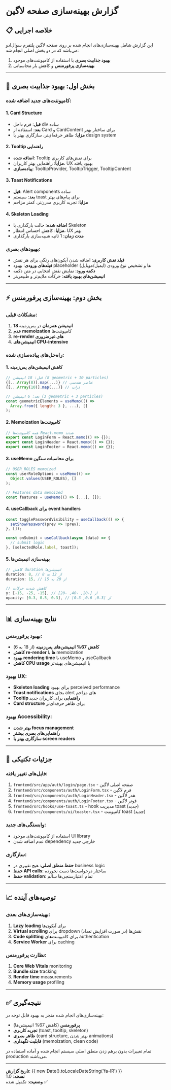 # گزارش بهینه‌سازی صفحه لاگین

## 📋 خلاصه اجرایی

این گزارش شامل بهینه‌سازی‌های انجام شده بر روی صفحه لاگین پلتفرم سوال‌ادو می‌باشد که در دو بخش اصلی انجام شد:

1. **بهبود جذابیت بصری** با استفاده از کامپوننت‌های موجود
2. **بهینه‌سازی پرفورمنس** و کاهش بار محاسباتی

---

## 🎨 بخش اول: بهبود جذابیت بصری

### کامپوننت‌های جدید اضافه شده:

#### 1. Card Structure
- **قبل**: فرم داخل div ساده
- **بعد**: استفاده از Card و CardContent برای ساختار بهتر
- **مزایا**: ظاهر حرفه‌ای‌تر، سازگاری بهتر با design system

#### 2. Tooltip راهنمایی
- **اضافه شده**: Tooltip برای نقش‌های کاربری
- **مزایا**: راهنمایی بهتر کاربران، UX بهبود یافته
- **پیاده‌سازی**: TooltipProvider, TooltipTrigger, TooltipContent

#### 3. Toast Notifications
- **قبل**: Alert components ساده
- **بعد**: سیستم toast برای پیام‌های بهتر
- **مزایا**: تجربه کاربری مدرن‌تر، کمتر مزاحم

#### 4. Skeleton Loading
- **اضافه شده**: حالت بارگذاری با Skeleton
- **مزایا**: کاهش احساس انتظار، UX بهتر
- **مدت زمان**: 1 ثانیه شبیه‌سازی بارگذاری

### بهبودهای بصری:

- **فیلد نقش کاربری**: اضافه شدن آیکون‌های رنگی برای هر نقش
- **فیلدهای ورودی**: بهبود placeholder ها و تشخیص نوع ورودی (ایمیل/موبایل)
- **دکمه ورود**: نمایش نقش انتخابی در متن دکمه
- **انیمیشن‌های بهبود یافته**: حرکات ملایم‌تر و طبیعی‌تر

---

## ⚡ بخش دوم: بهینه‌سازی پرفورمنس

### مشکلات قبلی:
1. **18 انیمیشن همزمان** در پس‌زمینه
2. **عدم memoization** کامپوننت‌ها
3. **re-render های غیرضروری**
4. **انیمیشن‌های CPU-intensive**

### راه‌حل‌های پیاده‌سازی شده:

#### 1. کاهش انیمیشن‌های پس‌زمینه
```javascript
// قبل: 18 انیمیشن (8 geometric + 10 particles)
{[...Array(8)].map(...)} // عناصر هندسی
{[...Array(10)].map(...)} // ذرات

// بعد: 6 انیمیشن (3 geometric + 3 particles)
const geometricElements = useMemo(() => 
  Array.from({ length: 3 }, ...), []
);
```

#### 2. Memoization کامپوننت‌ها
```javascript
// همه کامپوننت‌ها React.memo شدند
export const LoginForm = React.memo(() => {});
export const LoginHeader = React.memo(() => {});
export const LoginFooter = React.memo(() => {});
```

#### 3. useMemo برای محاسبات سنگین
```javascript
// USER_ROLES memoized
const userRoleOptions = useMemo(() => 
  Object.values(USER_ROLES), []
);

// Features data memoized
const features = useMemo(() => [...], []);
```

#### 4. useCallback برای event handlers
```javascript
const togglePasswordVisibility = useCallback(() => {
  setShowPassword(prev => !prev);
}, []);

const onSubmit = useCallback(async (data) => {
  // submit logic
}, [selectedRole.label, toast]);
```

#### 5. بهینه‌سازی انیمیشن‌ها
```javascript
// کاهش duration انیمیشن‌ها
duration: 8, // از 12 به 8
duration: 15, // از 20 به 15

// کاهش شدت حرکات
y: [-15, -25, -15], // از [-20, -40, -20]
opacity: [0.3, 0.5, 0.3], // از [0.3, 0.6, 0.3]
```

---

## 📊 نتایج بهینه‌سازی

### بهبود پرفورمنس:
- **کاهش 67% انیمیشن‌های پس‌زمینه** (از 18 به 6)
- **کاهش re-render ها** با memoization
- **بهبود rendering time** با useMemo و useCallback
- **کاهش CPU usage** با انیمیشن‌های بهینه‌تر

### بهبود UX:
- **Skeleton loading** برای بهبود perceived performance
- **Toast notifications** بجای alert های مزاحم
- **Tooltip راهنمایی** برای کاربران جدید
- **Card structure** برای ظاهر حرفه‌ای‌تر

### بهبود Accessibility:
- **بهتر شدن focus management**
- **راهنمایی‌های بصری بیشتر**
- **سازگاری بهتر با screen readers**

---

## 🔧 جزئیات تکنیکی

### فایل‌های تغییر یافته:
1. `frontend/src/app/auth/login/page.tsx` - صفحه اصلی لاگین
2. `frontend/src/components/auth/LoginForm.tsx` - فرم لاگین
3. `frontend/src/components/auth/LoginHeader.tsx` - هدر لاگین
4. `frontend/src/components/auth/LoginFooter.tsx` - فوتر لاگین
5. `frontend/src/hooks/use-toast.ts` - hook مدیریت toast (جدید)
6. `frontend/src/components/ui/toaster.tsx` - کامپوننت toast (جدید)

### وابستگی‌های جدید:
- استفاده از کامپوننت‌های موجود UI library
- عدم اضافه شدن dependency خارجی جدید

### سازگاری:
- **حفظ منطق اصلی**: هیچ تغییری در business logic
- **حفظ API calls**: ساختار درخواست‌ها دست نخورده
- **حفظ validation**: تمام اعتبارسنجی‌ها سالم

---

## 📈 توصیه‌های آینده

### بهینه‌سازی‌های بعدی:
1. **Lazy loading** برای آیکون‌ها
2. **Virtual scrolling** برای dropdown نقش‌ها (در صورت افزایش تعداد)
3. **Code splitting** برای کامپوننت‌های authentication
4. **Service Worker** برای caching

### نظارت پرفورمنس:
1. **Core Web Vitals** monitoring
2. **Bundle size** tracking
3. **Render time** measurements
4. **Memory usage** profiling

---

## ✅ نتیجه‌گیری

بهینه‌سازی‌های انجام شده منجر به بهبود قابل توجه در:
- **پرفورمنس** (کاهش 67% انیمیشن‌ها)
- **تجربه کاربری** (toast, tooltip, skeleton)
- **ظاهر بصری** (card structure, بهتر شدن animations)
- **قابلیت نگهداری** (memoization, clean code)

تمام تغییرات بدون برهم زدن منطق اصلی سیستم انجام شده و آماده استفاده در production می‌باشند.

---

**تاریخ گزارش**: {{ new Date().toLocaleDateString('fa-IR') }}  
**نسخه**: 1.0  
**وضعیت**: تکمیل شده ✅ 
